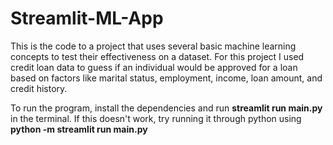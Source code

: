 # Streamlit-ML-App
This is the code to a project that uses several basic machine learning concepts to test their effectiveness on a dataset. For this project I used credit loan data to guess if an individual would be approved for a loan based on factors like marital status, employment, income, loan amount, and credit history.

To run the program, install the dependencies and run **streamlit run main.py** in the terminal. If this doesn't work, try running it through python using **python -m streamlit run main.py**
